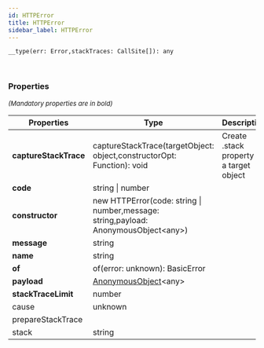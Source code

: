 ```yaml
---
id: HTTPError
title: HTTPError
sidebar_label: HTTPError
---
```


```tsx
__type(err: Error,stackTraces: CallSite[]): any
```
<br/>



### Properties

<font size="2"><i>(Mandatory properties are in bold)</i></font>

| Properties | Type | Description |
| --------- | ---- | ----------- |
| **captureStackTrace** | captureStackTrace(targetObject: object,constructorOpt: Function): void | Create .stack property on a target object |
| **code** | string \| number |  |
| **constructor** | new HTTPError(code: string \| number,message: string,payload: AnonymousObject<any\>) |  |
| **message** | string |  |
| **name** | string |  |
| **of** | of(error: unknown): BasicError |  |
| **payload** | [AnonymousObject](/framework-api/interfaces/AnonymousObject.md)<any\> |  |
| **stackTraceLimit** | number |  |
| cause | unknown |  |
| prepareStackTrace |  |  |
| stack | string |  |
